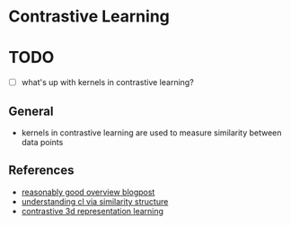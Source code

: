 # Contrastive Learning

# TODO
- [ ] what's up with kernels in contrastive learning?

## General
* kernels in contrastive learning are used to measure similarity between data points

## References
* [reasonably good overview blogpost](https://www.v7labs.com/blog/contrastive-learning-guide)
* [understanding cl via similarity structure](https://arxiv.org/pdf/2304.00395)
* [contrastive 3d representation learning](https://arxiv.org/pdf/2302.02318)
